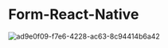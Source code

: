 # Form-React-Native


![ad9e0f09-f7e6-4228-ac63-8c94414b6a42](https://user-images.githubusercontent.com/54421573/143666380-e2b50b4a-fd80-44f5-99c4-d66f4f2b5677.jpg)
